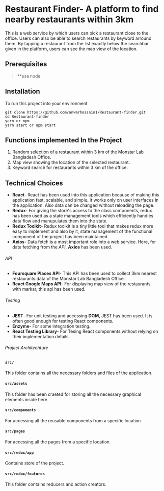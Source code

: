 # Restaurant Finder- A platform to find nearby restaurants within 3km

This is a web service by which users can pick a restaurant close to the office. Users can also be able to search restaurants by keyword arround them. By tapping a restaurant from the list exactly below the searchbar given in the platform, users can see the map view of the location.

## Prerequisites

> \*\*use node

## Installation

To run this project into your environment

```
git clone https://github.com/anwarhossain1/Restaurant-finder.git
cd Restaurant-finder
yarn or npm
yarn start or npm start
```

## Functions implemented In the Project

1. Random selection of a restaurant within 3 km of the Monstar Lab Bangladesh Office.
2. Map view showing the location of the selected restaurant.
3. Keyword search for restaurants within 3 km of the office.

## Technical Choices

- **React**- React has been used into this application because of making this application fast, scalable, and simple. It works only on user interfaces in the application. Also data can be changed without reloading the page.
- **Redux**- For giving the store's access to the class components, redux has been used as a state management tools which efficiently handles data flow and manupulates them into the state.
- **Redux Toolkit**- Redux toolkit is a tiny little tool that makes redux more easy to implement and also by it, state management of the functional component of the project has been maintained.
- **Axios**- Data fetch is a most important role into a web service. Here, for data fetching from the _API_, **Axios** has been used.

###### API

- **Foursquare Places API**- This API has been used to collect 3km nearest restaurants data of the Monstar Lab Bangladesh Office.
- **React Google Maps API**- For displaying map view of the restaurants with markar, this api has been used.

###### Testing

- **JEST**- For unit testing and accessing **DOM**, JEST has been used. It is often good enough for testing React components.
- **Enzyme**- For some integration testing.
- **React Testing Library**- For Tesing React components without relying on their implementation details.

###### Project Architechture

#### `src/`

This folder contains all the necessary folders and files of the application.

#### `src/assets`

This folder has been craeted for storing all the necessary graphical elements inside here.

#### `src/components`

For accessing all the reusable components from a specific location.

#### `src/pages`

For accessing all the pages from a specific location.

#### `src/redux/app`

Contains store of the project.

#### `src/redux/features`

This folder contains reducers and action creators.
